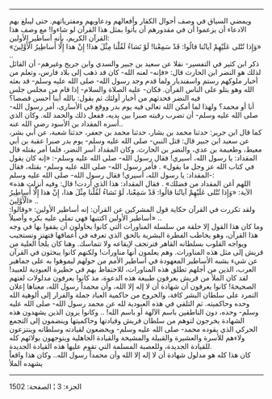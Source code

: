 ------------------------------------------------------------------------

ويمضي السياق في وصف أحوال الكفار وأفعالهم ودعاويهم ومفترياتهم. حتى ليبلغ
بهم الادعاء أن يزعموا أن في مقدورهم أن يأتوا بمثل هذا القرآن لو شاءوا!
مع وصف هذا القرآن الكريم، بأنه أساطير الأولين:  
«وَإِذا تُتْلى عَلَيْهِمْ آياتُنا قالُوا: قَدْ سَمِعْنا! لَوْ نَشاءُ لَقُلْنا مِثْلَ هذا! إِنْ هذا
إِلَّا أَساطِيرُ الْأَوَّلِينَ» ..  
ذكر ابن كثير في التفسير- نقلا عن سعيد بن جبير والسدي وابن جريج وغيرهم-
أن القائل لذلك هو النضر ابن الحارث قال: «فإنه- لعنه الله- كان قد ذهب إلى
بلاد فارس، وتعلم من أخبار ملوكهم رستم واسفنديار ولما قدم وجد رسول الله-
صلى الله عليه وسلم- قد بعثه الله وهو يتلو على الناس القرآن. فكان- عليه
الصلاة والسلام- إذا قام من مجلس جلس فيه النضر فحدثهم من أخبار أولئك ثم
يقول: بالله أينا أحسن قصصا؟  
أنا أو محمد؟ ولهذا لما أمكن الله تعالى فيه يوم بدر ووقع في الأسارى، أمر
رسول الله- صلى الله عليه وسلم- أن تضرب رقبته صبرا بين يديه، ففعل ذلك
والحمد لله. وكان الذي أسره المقداد بن الأسود رضي الله عنه..  
كما قال ابن جرير: حدثنا محمد بن بشار، حدثنا محمد بن جعفر، حدثنا شعبة، عن
أبي بشر، عن سعيد ابن جبير قال: قتل النبي- صلى الله عليه وسلم- يوم بدر
صبرا عقبة بن أبي معيط، وطعيمة بن عدي، والنضر بن الحارث. وكان المقداد أسر
النضر، فلما أمر بقتله قال المقداد: يا رسول الله، أسيري! فقال رسول الله-
صلى الله عليه وسلم-: «إنه كان يقول في كتاب الله عز وجل ما يقول» . فأمر
رسول الله- صلى الله عليه وسلم- بقتله، فقال المقداد: يا رسول الله، أسيري!
فقال رسول الله- صلى الله عليه وسلم-:  
«اللهم أغن المقداد من فضلك» . فقال المقداد: هذا الذي أردت! قال: وفيه
أنزلت هذه الآية: «وَإِذا تُتْلى عَلَيْهِمْ آياتُنا قالُوا: قَدْ سَمِعْنا، لَوْ نَشاءُ لَقُلْنا
مِثْلَ هذا، إِنْ هذا إِلَّا أَساطِيرُ الْأَوَّلِينَ» ..  
ولقد تكررت في القرآن حكاية قول المشركين عن القرآن: إنه أساطير الأولين:
«وقالوا: أساطير الأولين اكتتبها فهي تملى عليه بكره وأصيلاً» ..  
وما كان هذا القول إلا حلقة من سلسلة المناورات التي كانوا يحاولون أن
يقفوا بها في وجه هذا القرآن، وهو يخاطب الفطرة البشرية بالحق الذي تعرفه
في أعماقها فتهتز وتستجيب ويواجه القلوب بسلطانه القاهر فترتجف لإيقاعه ولا
تتماسك. وهنا كان يلجأ العلية من قريش إلى مثل هذه المناورات. وهم يعلمون
أنها مناورات! ولكنهم كانوا يبحثون في القرآن عن شيء يشبه الأساطير
المعهودة في أساطير الأمم من حولهم ليموهوا به على جماهير العرب، الذين من
أجلهم تطلق هذه المناورات، للاحتفاظ بهم في حظيرة العبودية للعبيد! لقد كان
الملأ من قريش يعرفون طبيعة هذه الدعوة، مذ كانوا يعرفون مدلولات لغتهم
الصحيحةَ! كانوا يعرفون أن شهادة أن لا إله إلا الله، وأن محمداً رسول الله،
معناها إعلان التمرد على سلطان البشر كافة، والخروج من حاكمية العباد جملة
والفرار إلى ألوهية الله وحده وحاكميته. ثم التلقي في هذه العبودية لله عن
محمد رسول الله- صلى الله عليه وسلم- وحده، دون الناطقين باسم الآلهة أو
باسم الله! .. وكانوا يرون الذين يشهدون هذه الشهادة يخرجون لتوهم من سلطان
قريش وقيادتها وحاكميتها وينضمون إلى التجمع الحركي الذي يقوده محمد- صلى
الله عليه وسلم- ويخضعون لقيادته وسلطانه وينتزعون ولاءهم للأسرة والعشيرة
والقبيلة والمشيخة والقيادة الجاهلية ويتوجهون بولائهم كله للقيادة
الجديدة، وللعصبة المسلمة التي تقوم عليها هذه القيادة الجديدة.  
كان هذا كله هو مدلول شهادة أن لا إله إلا الله وأن محمداً رسول الله.. وكان
هذا واقعاً يشهده الملأ

------------------------------------------------------------------------

الجزء: 3 ¦ الصفحة: 1502
